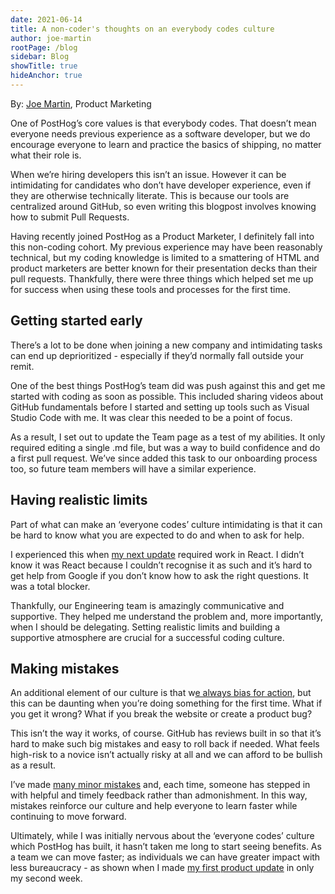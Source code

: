 ```yaml
---
date: 2021-06-14
title: A non-coder's thoughts on an everybody codes culture
author: joe-martin
rootPage: /blog 
sidebar: Blog 
showTitle: true 
hideAnchor: true 
---
```

By: [Joe Martin](https://www.linkedin.com/in/joemartinwords/), Product Marketing

One of PostHog’s core values is that everybody codes. That doesn’t mean everyone needs previous experience as a software developer, but we do encourage everyone to learn and practice the basics of shipping, no matter what their role is. 

When we’re hiring developers this isn’t an issue. However it can be intimidating for candidates who don’t have developer experience, even if they are otherwise technically literate. This is because our tools are centralized around GitHub, so even writing this blogpost involves knowing how to submit Pull Requests. 

Having recently joined PostHog as a Product Marketer, I definitely fall into this non-coding cohort. My previous experience may have been reasonably technical, but my coding knowledge is limited to a smattering of HTML and product marketers are better known for their presentation decks than their pull requests. Thankfully, there were three things which helped set me up for success when using these tools and processes for the first time. 

## Getting started early
There’s a lot to be done when joining a new company and intimidating tasks can end up deprioritized - especially if they’d normally fall outside your remit. 

One of the best things PostHog’s team did was push against this and get me started with coding as soon as possible. This included sharing videos about GitHub fundamentals before I started and setting up tools such as Visual Studio Code with me. It was clear this needed to be a point of focus. 

As a result, I set out to update the Team page as a test of my abilities. It only required editing a single .md file, but was a way to build confidence and do a first pull request. We’ve since added this task to our onboarding process too, so future team members will have a similar experience.

## Having realistic limits
Part of what can make an ‘everyone codes’ culture intimidating is that it can be hard to know what you are expected to do and when to ask for help.

I experienced this when [my next update](https://github.com/PostHog/posthog.com/issues/1416#issuecomment-849687634) required work in React. I didn’t know it was React because I couldn’t recognise it as such and it’s hard to get help from Google if you don’t know how to ask the right questions. It was a total blocker. 

Thankfully, our Engineering team is amazingly communicative and supportive. They helped me understand the problem and, more importantly, when I should be delegating. Setting realistic limits and building a supportive atmosphere are crucial for a successful coding culture.

## Making mistakes
An additional element of our culture is that w[e always bias for action](https://posthog.com/handbook/company/culture), but this can be daunting when you’re doing something for the first time. What if you get it wrong? What if you break the website or create a product bug?

This isn’t the way it works, of course. GitHub has reviews built in so that it’s hard to make such big mistakes and easy to roll back if needed. What feels high-risk to a novice isn’t actually risky at all and we can afford to be bullish as a result. 

I’ve made [many minor mistakes](https://github.com/PostHog/posthog.com/pull/1475#issuecomment-860511537) and, each time, someone has stepped in with helpful and timely feedback rather than admonishment. In this way, mistakes reinforce our culture and help everyone to learn faster while continuing to move forward. 

Ultimately, while I was initially nervous about the ‘everyone codes’ culture which PostHog has built, it hasn’t taken me long to start seeing benefits. As a team we can move faster; as individuals we can have greater impact with less bureaucracy - as shown when I made [my first product update](https://github.com/PostHog/posthog/pull/4584) in only my second week. 
